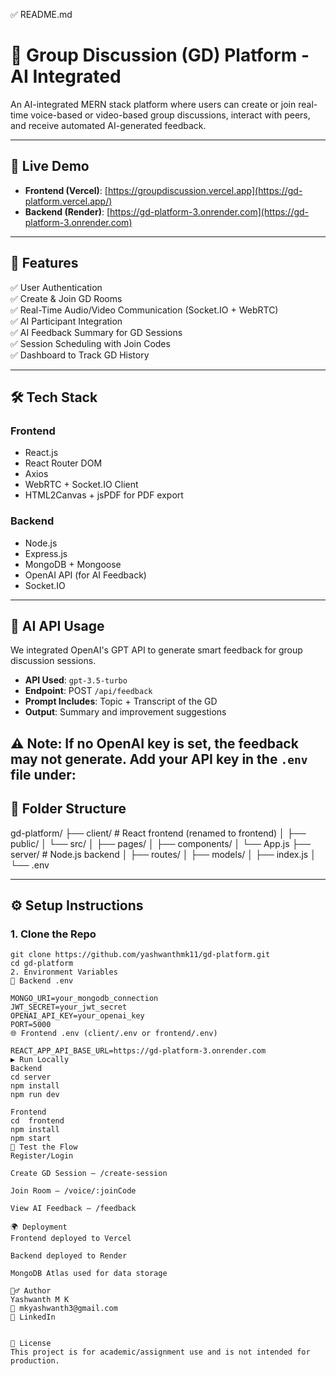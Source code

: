 ✅ README.md 


# 🧠 Group Discussion (GD) Platform - AI Integrated

An AI-integrated MERN stack platform where users can create or join real-time voice-based or video-based group discussions, interact with peers, and receive automated AI-generated feedback.

---

## 🚀 Live Demo

- **Frontend (Vercel)**: [https://groupdiscussion.vercel.app](https://gd-platform.vercel.app/)
- **Backend (Render)**: [https://gd-platform-3.onrender.com](https://gd-platform-3.onrender.com)

---

## 📌 Features

✅ User Authentication  
✅ Create & Join GD Rooms  
✅ Real-Time Audio/Video  Communication (Socket.IO + WebRTC)  
✅ AI Participant Integration  
✅ AI Feedback Summary for GD Sessions  
✅ Session Scheduling with Join Codes  
✅ Dashboard to Track GD History  

---

## 🛠️ Tech Stack

### Frontend
- React.js
- React Router DOM
- Axios
- WebRTC + Socket.IO Client
- HTML2Canvas + jsPDF for PDF export

### Backend
- Node.js
- Express.js
- MongoDB + Mongoose
- OpenAI API (for AI Feedback)
- Socket.IO

---
## 🧠 AI API Usage

We integrated OpenAI's GPT API to generate smart feedback for group discussion sessions.

- **API Used**: `gpt-3.5-turbo`
- **Endpoint**: POST `/api/feedback`
- **Prompt Includes**: Topic + Transcript of the GD
- **Output**: Summary and improvement suggestions

⚠️ Note: If no OpenAI key is set, the feedback may not generate. Add your API key in the `.env` file under:
----

## 📁 Folder Structure

gd-platform/
├── client/ # React frontend (renamed to frontend)
│ ├── public/
│ └── src/
│ ├── pages/
│ ├── components/
│ └── App.js
├── server/ # Node.js backend
│ ├── routes/
│ ├── models/
│ ├── index.js
│ └── .env



---

## ⚙️ Setup Instructions

### 1. Clone the Repo

```
git clone https://github.com/yashwanthmk11/gd-platform.git
cd gd-platform
2. Environment Variables
🔐 Backend .env

MONGO_URI=your_mongodb_connection
JWT_SECRET=your_jwt_secret
OPENAI_API_KEY=your_openai_key
PORT=5000
🌐 Frontend .env (client/.env or frontend/.env)

REACT_APP_API_BASE_URL=https://gd-platform-3.onrender.com
▶️ Run Locally
Backend
cd server
npm install
npm run dev

Frontend
cd  frontend
npm install
npm start
🧪 Test the Flow
Register/Login

Create GD Session — /create-session

Join Room — /voice/:joinCode

View AI Feedback — /feedback

🌍 Deployment
Frontend deployed to Vercel

Backend deployed to Render

MongoDB Atlas used for data storage

🙋‍♂️ Author
Yashwanth M K
📧 mkyashwanth3@gmail.com
🔗 LinkedIn


📄 License
This project is for academic/assignment use and is not intended for production.













